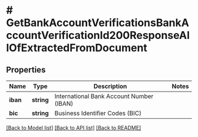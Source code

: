 # # GetBankAccountVerificationsBankAccountVerificationId200ResponseAllOfExtractedFromDocument

## Properties

Name | Type | Description | Notes
------------ | ------------- | ------------- | -------------
**iban** | **string** | International Bank Account Number (IBAN) |
**bic** | **string** | Business Identifier Codes (BIC) |

[[Back to Model list]](../../README.md#models) [[Back to API list]](../../README.md#endpoints) [[Back to README]](../../README.md)
